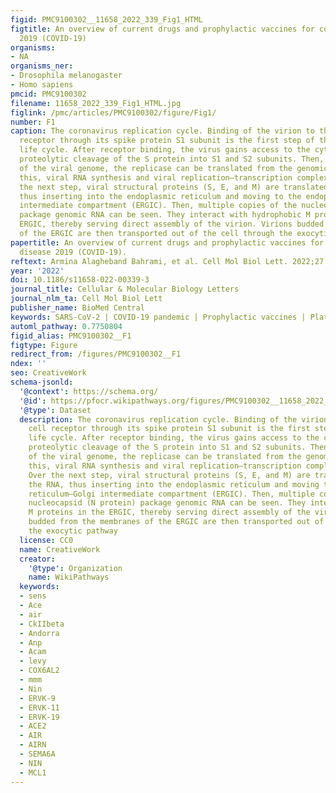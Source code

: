 ```yaml
---
figid: PMC9100302__11658_2022_339_Fig1_HTML
figtitle: An overview of current drugs and prophylactic vaccines for coronavirus disease
  2019 (COVID-19)
organisms:
- NA
organisms_ner:
- Drosophila melanogaster
- Homo sapiens
pmcid: PMC9100302
filename: 11658_2022_339_Fig1_HTML.jpg
figlink: /pmc/articles/PMC9100302/figure/Fig1/
number: F1
caption: The coronavirus replication cycle. Binding of the virion to the host cell
  receptor through its spike protein S1 subunit is the first step of the coronavirus
  life cycle. After receptor binding, the virus gains access to the cytosol by acid-dependent
  proteolytic cleavage of the S protein into S1 and S2 subunits. Then, after release
  of the viral genome, the replicase can be translated from the genomic RNA. Following
  this, viral RNA synthesis and viral replication–transcription complexes occur. Over
  the next step, viral structural proteins (S, E, and M) are translated from the RNA,
  thus inserting into the endoplasmic reticulum and moving to the endoplasmic reticulum–Golgi
  intermediate compartment (ERGIC). Then, multiple copies of the nucleocapsid (N protein)
  package genomic RNA can be seen. They interact with hydrophobic M proteins in the
  ERGIC, thereby serving direct assembly of the virion. Virions budded from the membranes
  of the ERGIC are then transported out of the cell through the exocytic pathway
papertitle: An overview of current drugs and prophylactic vaccines for coronavirus
  disease 2019 (COVID-19).
reftext: Armina Alagheband Bahrami, et al. Cell Mol Biol Lett. 2022;27:38.
year: '2022'
doi: 10.1186/s11658-022-00339-3
journal_title: Cellular & Molecular Biology Letters
journal_nlm_ta: Cell Mol Biol Lett
publisher_name: BioMed Central
keywords: SARS-CoV-2 | COVID-19 pandemic | Prophylactic vaccines | Platform | Vaccination
automl_pathway: 0.7750804
figid_alias: PMC9100302__F1
figtype: Figure
redirect_from: /figures/PMC9100302__F1
ndex: ''
seo: CreativeWork
schema-jsonld:
  '@context': https://schema.org/
  '@id': https://pfocr.wikipathways.org/figures/PMC9100302__11658_2022_339_Fig1_HTML.html
  '@type': Dataset
  description: The coronavirus replication cycle. Binding of the virion to the host
    cell receptor through its spike protein S1 subunit is the first step of the coronavirus
    life cycle. After receptor binding, the virus gains access to the cytosol by acid-dependent
    proteolytic cleavage of the S protein into S1 and S2 subunits. Then, after release
    of the viral genome, the replicase can be translated from the genomic RNA. Following
    this, viral RNA synthesis and viral replication–transcription complexes occur.
    Over the next step, viral structural proteins (S, E, and M) are translated from
    the RNA, thus inserting into the endoplasmic reticulum and moving to the endoplasmic
    reticulum–Golgi intermediate compartment (ERGIC). Then, multiple copies of the
    nucleocapsid (N protein) package genomic RNA can be seen. They interact with hydrophobic
    M proteins in the ERGIC, thereby serving direct assembly of the virion. Virions
    budded from the membranes of the ERGIC are then transported out of the cell through
    the exocytic pathway
  license: CC0
  name: CreativeWork
  creator:
    '@type': Organization
    name: WikiPathways
  keywords:
  - sens
  - Ace
  - air
  - CkIIbeta
  - Andorra
  - Anp
  - Acam
  - levy
  - COX6AL2
  - mmm
  - Nin
  - ERVK-9
  - ERVK-11
  - ERVK-19
  - ACE2
  - AIR
  - AIRN
  - SEMA6A
  - NIN
  - MCL1
---
```

